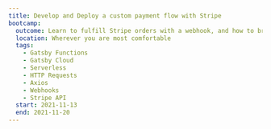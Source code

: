 ```yaml
---
title: Develop and Deploy a custom payment flow with Stripe
bootcamp:
  outcome: Learn to fulfill Stripe orders with a webhook, and how to break out of the standard Stripe payment look and feel.
  location: Wherever you are most comfortable
  tags:
    - Gatsby Functions
    - Gatsby Cloud
    - Serverless
    - HTTP Requests
    - Axios
    - Webhooks
    - Stripe API
  start: 2021-11-13
  end: 2021-11-20
---
```

